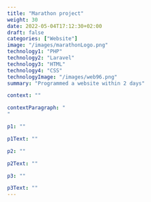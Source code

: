 ```yaml
---
title: "Marathon project"
weight: 30
date: 2022-05-04T17:12:30+02:00
draft: false
categories: ["Website"]
image: "/images/marathonLogo.png"
technology1: "PHP"
technology2: "Laravel"
technology3: "HTML"
technology4: "CSS"
technologyImage: "/images/web96.png"
summary: "Programmed a website within 2 days"

context: ""

contextParagraph: "
"

p1: ""

p1Text: ""

p2: ""

p2Text: ""

p3: ""

p3Text: ""
---
```


